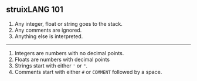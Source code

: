 ## struixLANG 101

1.	Any integer, float or string goes to the stack.
2.	Any comments are ignored.
3.	Anything else is interpreted.
----
1.	Integers are numbers with no decimal points.
2.	Floats are numbers with decimal points
3.	Strings start with either `'` or `"`.
4.	Comments start with either `#` or `COMMENT` followed by a space.
